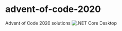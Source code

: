 # advent-of-code-2020
Advent of Code 2020 solutions
![.NET Core Desktop](https://github.com/rolee15/advent-of-code-2020/workflows/.NET%20Core%20Desktop/badge.svg?branch=main)